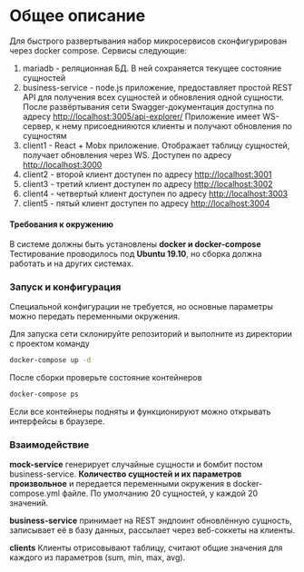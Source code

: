 # Общее описание

Для быстрого развертывания набор микросервисов сконфигурирован через docker compose. Сервисы следующие:

1. mariadb - реляционная БД. В ней сохраняется текущее состояние сущностей
2. business-service - node.js приложение, предоставляет простой REST API для получения всех сущностей и обновления одной сущности. После развёртывания сети Swagger-документация доступна по адресу [http://localhost:3005/api-explorer/](http://localhost:3005/api-explorer/ "http://localhost:3005/api-explorer/")
   Приложение имеет WS-сервер, к нему присоеднияются клиенты и получают обновления по сущностям
3. client1 - React + Mobx приложение. Отображает таблицу сущностей, получает обновления через WS. Доступен по адресу [http://localhost:3000](http://localhost:3000 "http://localhost:3000")
4. client2 - второй клиент доступен по адресу [http://localhost:3001](http://localhost:3001 "http://localhost:3001")
5. client3 - третий клиент доступен по адресу [http://localhost:3002](http://localhost:3002 "http://localhost:3002")
6. client4 - четвертый клиент доступен по адресу [http://localhost:3003](http://localhost:3003 "http://localhost:3003")
7. client5 - пятый клиент доступен по адресу [http://localhost:3004](http://localhost:3004 "http://localhost:3004")

#### Требования к окружению

В системе должны быть установлены **docker и docker-compose**
Тестирование проводилось под **Ubuntu 19.10**, но сборка должна работать и на других системах.

### Запуск и конфигурация

Специальной конфигурации не требуется, но основные параметры можно передать переменными окружения.

Для запуска сети склонируйте репозиторий и выполните из директории с проектом команду

```sh
docker-compose up -d
```

После сборки проверьте состояние контейнеров

```sh
docker-compose ps
```

Если все контейнеры подняты и функционируют можно открывать интерфейсы в браузере.

### Взаимодействие

**mock-service** генерирует случайные сущности и бомбит постом business-service. **Количество сущностей и их параметров произвольное** и передается переменными окружения в docker-compose.yml файле. По умолчанию 20 сущностей, у каждой 20 значений.

**business-service** принимает на REST эндпоинт обновлённую сущность, записывает её в базу данных, рассылает через веб-соккеты на клиенты.

**clients** Клиенты отрисовывают таблицу, считают общие значения для каждого из параметров (sum, min, max, avg).
